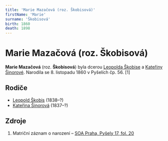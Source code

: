 ```yaml
---
title: 'Marie Mazačová (roz. Škobisová)'
firstName: 'Marie'
surname: 'Škobisová'
birth: 1860
death: 1898
---
```


# Marie Mazačová (roz. Škobisová)

**Marie Mazačová** (roz. **Škobisová**) byla dcerou [Leopolda Škobise](skobis-leopold-1838.md) a [Kateřiny Šinorové](sinorova-katerina-1837.md). Narodila se 8. listopadu 1860 v Pyšelích čp. 56. \[1\]


## Rodiče

- [Leopold Škobis](skobis-leopold-1838.md) (1838–?)
- [Kateřina Šinorová](sinorova-katerina-1837.md) (1837–?)


## Zdroje

1. Matriční záznam o narození – [SOA Praha, Pyšely 17, fol. 20](http://ebadatelna.soapraha.cz/d/13185/23)
